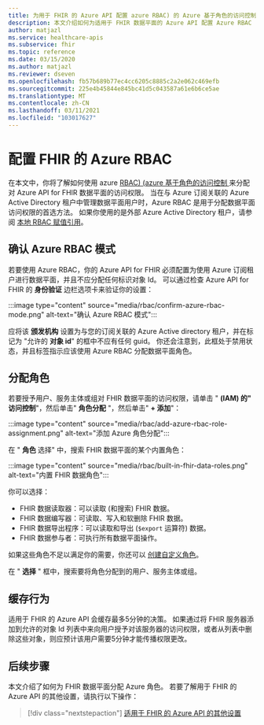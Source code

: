 ```yaml
---
title: 为用于 FHIR 的 Azure API 配置 azure RBAC) 的 Azure 基于角色的访问控制 (
description: 本文介绍如何为适用于 FHIR 数据平面的 Azure API 配置 Azure RBAC
author: matjazl
ms.service: healthcare-apis
ms.subservice: fhir
ms.topic: reference
ms.date: 03/15/2020
ms.author: matjazl
ms.reviewer: dseven
ms.openlocfilehash: fb57b689b77ec4cc6205c8885c2a2e062c469efb
ms.sourcegitcommit: 225e4b45844e845bc41d5c043587a61e6b6ce5ae
ms.translationtype: MT
ms.contentlocale: zh-CN
ms.lasthandoff: 03/11/2021
ms.locfileid: "103017627"
---
```

# <a name="configure-azure-rbac-for-fhir"></a>配置 FHIR 的 Azure RBAC 

在本文中，你将了解如何使用 azure [RBAC)  (azure 基于角色的访问控制 ](../../role-based-access-control/index.yml) 来分配对 Azure API for FHIR 数据平面的访问权限。 当在与 Azure 订阅关联的 Azure Active Directory 租户中管理数据平面用户时，Azure RBAC 是用于分配数据平面访问权限的首选方法。 如果你使用的是外部 Azure Active Directory 租户，请参阅 [本地 RBAC 赋值引用](configure-local-rbac.md)。

## <a name="confirm-azure-rbac-mode"></a>确认 Azure RBAC 模式

若要使用 Azure RBAC，你的 Azure API for FHIR 必须配置为使用 Azure 订阅租户进行数据平面，并且不应分配任何标识对象 Id。 可以通过检查 Azure API for FHIR 的 **身份验证** 边栏选项卡来验证你的设置：

:::image type="content" source="media/rbac/confirm-azure-rbac-mode.png" alt-text="确认 Azure RBAC 模式":::

应将该 **颁发机构** 设置为与您的订阅关联的 Azure Active directory 租户，并在标记为 "允许的 **对象 id**" 的框中不应有任何 guid。 你还会注意到，此框处于禁用状态，并且标签指示应该使用 Azure RBAC 分配数据平面角色。

## <a name="assign-roles"></a>分配角色

若要授予用户、服务主体或组对 FHIR 数据平面的访问权限，请单击 " **(IAM) 的" 访问控制**"，然后单击" **角色分配** "，然后单击" **+ 添加**"：

:::image type="content" source="media/rbac/add-azure-rbac-role-assignment.png" alt-text="添加 Azure 角色分配":::

在 " **角色** 选择" 中，搜索 FHIR 数据平面的某个内置角色：

:::image type="content" source="media/rbac/built-in-fhir-data-roles.png" alt-text="内置 FHIR 数据角色":::

你可以选择：

* FHIR 数据读取器：可以读取 (和搜索) FHIR 数据。
* FHIR 数据编写器：可读取、写入和软删除 FHIR 数据。
* FHIR 数据导出程序：可以读取和导出 (`$export` 运算符) 数据。
* FHIR 数据参与者：可执行所有数据平面操作。

如果这些角色不足以满足你的需要，你还可以 [创建自定义角色](../../role-based-access-control/tutorial-custom-role-powershell.md)。

在 " **选择** " 框中，搜索要将角色分配到的用户、服务主体或组。

## <a name="caching-behavior"></a>缓存行为

适用于 FHIR 的 Azure API 会缓存最多5分钟的决策。 如果通过将 FHIR 服务器添加到允许的对象 Id 列表中来向用户授予对该服务器的访问权限，或者从列表中删除这些对象，则应预计该用户需要5分钟才能传播权限更改。

## <a name="next-steps"></a>后续步骤

本文介绍了如何为 FHIR 数据平面分配 Azure 角色。 若要了解用于 FHIR 的 Azure API 的其他设置，请执行以下操作：
 
>[!div class="nextstepaction"]
>[适用于 FHIR 的 Azure API 的其他设置](azure-api-for-fhir-additional-settings.md)